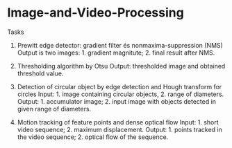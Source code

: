 # Image-and-Video-Processing
Tasks
1. Prewitt edge detector: gradient filter és nonmaxima-suppression (NMS)
Output is two images: 1. gradient magnitute; 2. final result after NMS.

2. Thresholding algorithm by Otsu
Output: thresholded image and obtained threshold value.

3. Detection of circular object by edge detection and Hough transform for circles
Input: 1. image containing circular objects, 2. range of diameters. Output: 1. accumulator image; 2. input image with objects detected in given range of diameters.

4. Motion tracking of feature points and dense optical flow
Input: 1. short video sequence; 2. maximum displacement.
Output: 1. points tracked in the video sequence; 2. optical flow of the sequence.
